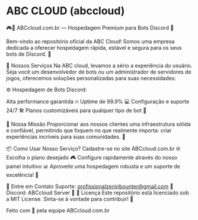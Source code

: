 # ABC CLOUD (abccloud)

🎮🐔 ABCcloud.com.br — Hospedagem Premium para Bots Discord 🚀

Bem-vindo ao repositório oficial da ABC Cloud! Somos uma empresa dedicada a oferecer hospedagem rápida, estável e segura para os seus bots de Discord. 🎯

🚀 Nossos Serviços
Na ABC cloud, levamos a sério a experiência do usuário. Seja você um desenvolvedor de bots ou um administrador de servidores de jogos, oferecemos soluções personalizadas para suas necessidades:

⚙️ Hospedagem de Bots Discord:

Alta performance garantida 🔥
Uptime de 99.9% 💻
Configuração e suporte 24/7 🛠️
Planos customizáveis para qualquer tipo de bot 🤖

💼 Nossa Missão
Proporcionar aos nossos clientes uma infraestrutura sólida e confiável, permitindo que foquem no que realmente importa: criar experiências incríveis para suas comunidades. 💪

📦 Como Usar Nosso Serviço?
Cadastre-se no site ABCcloud.com.br 🌐
Escolha o plano desejado 🎮
Configure rapidamente através do nosso painel intuitivo 📊
Aproveite uma hospedagem robusta e um suporte de excelência! 🎉

💬 Entre em Contato
Suporte: profissionalzeninbounter@gmail.com 📧
Discord: ABCcloud Server 🔗
📜 Licença
Este repositório está licenciado sob a MIT License. Sinta-se à vontade para contribuir! 🤝

Feito com 💙 pela equipe ABCcloud.com.br
